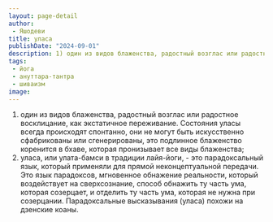 ```yaml
---
layout: page-detail
author:
 - Яшодеви
title: уласа
publishDate: "2024-09-01"
description: 1) один из видов блаженства, радостный возглас или радостное восклицание, как экстатичное переживание. Состояния уласы всегда происходят спонтанно, они не могут быть искусственно сфабрикованы или сгенерированы, это подлинное блаженство коренится в бхаве, которая пронизывает все виды блаженства;
tags:
 - йога
 - ануттара-тантра
 - шиваизм
image: 
---
```


1) один из видов блаженства, радостный возглас или радостное восклицание, как экстатичное переживание. Состояния уласы всегда происходят спонтанно, они не могут быть искусственно сфабрикованы или сгенерированы, это подлинное блаженство коренится в бхаве, которая пронизывает все виды блаженства;
2) уласа, или улата-бамси в традиции лайя-йоги, - это парадоксальный язык, который применяли для прямой неконцептуальной передачи. Это язык парадоксов, мгновенное обнажение реальности, который воздействует на сверхсознание, способ обнажить ту часть ума, которая созерцает, и отделить ту часть ума, которая не нужна при созерцании. Парадоксальные высказывания (уласа) похожи на дзенские коаны.

